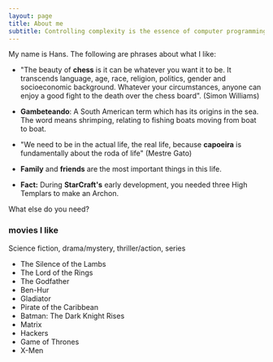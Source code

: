 ```yaml
---
layout: page
title: About me
subtitle: Controlling complexity is the essence of computer programming (Brian Karnighan)
---
```


My name is Hans. The following are phrases about what I like:

- "The beauty of **chess** is it can be whatever you want it to be. It transcends language, age, race, religion, politics, gender and socioeconomic background. Whatever your circumstances, anyone can enjoy a good fight to the death over the chess board". (Simon Williams)

- **Gambeteando**: A South American term which has its origins in the sea. The word means shrimping, relating to fishing boats moving from boat to boat.

- "We need to be in the actual life, the real life, because **capoeira** is fundamentally about the roda of life" (Mestre Gato)

- **Family** and **friends** are the most important things in this life.

- **Fact:** During **StarCraft's** early development, you needed three High Templars to make an Archon. 

What else do you need?

### movies I like 
Science fiction, drama/mystery, thriller/action, series
- The Silence of the Lambs
- The Lord of the Rings
- The Godfather
- Ben-Hur
- Gladiator
- Pirate of the Caribbean
- Batman: The Dark Knight Rises
- Matrix
- Hackers
- Game of Thrones
- X-Men


